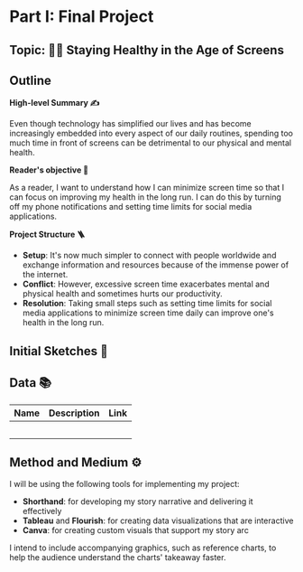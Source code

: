 # Part I: Final Project

## Topic: 🏃‍♀️ Staying Healthy in the Age of Screens 
## Outline 

**High-level Summary ✍️**

Even though technology has simplified our lives and has become increasingly embedded into every aspect of our daily routines, spending too much time in front of screens can be detrimental to our physical and mental health.

**Reader's objective 📖**

As a reader, I want to understand how I can minimize screen time so that I can focus on improving my health in the long run.
I can do this by turning off my phone notifications and setting time limits for social media applications. 

**Project Structure 🪜**
- **Setup**: It's now much simpler to connect with people worldwide and exchange information and resources because of the immense power of the internet.
- **Conflict**: However, excessive screen time exacerbates mental and physical health and sometimes hurts our productivity.
- **Resolution**: Taking small steps such as setting time limits for social media applications to minimize screen time daily can improve one's health in the long run.

## Initial Sketches 🎨 

## Data 📚 
| Name | Description | Link |
|:-----|:------------|:-----|
|  |  | []()|
|  |  | []()|
|  |  | []()|
|  |  | []()|
|  |  | []()|

## Method and Medium ⚙️ 
I will be using the following tools for implementing my project:
- **Shorthand**: for developing my story narrative and delivering it effectively
- **Tableau** and **Flourish**: for creating data visualizations that are interactive
- **Canva**: for creating custom visuals that support my story arc

I intend to include accompanying graphics, such as reference charts, to help the audience understand the charts' takeaway faster.

